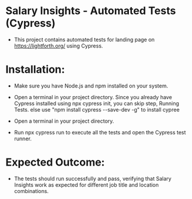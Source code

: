 # Salary Insights - Automated Tests (Cypress)

- This project contains automated tests for landing page on https://lightforth.org/ using Cypress.

# Installation:

- Make sure you have Node.js and npm installed on your system.

- Open a terminal in your project directory. Since you already have Cypress installed using npx cypress init, you can skip step, Running Tests. else use "npm install cypress --save-dev -g" to install cypree 

- Open a terminal in your project directory.

- Run npx cypress run to execute all the tests and open the Cypress test runner.

# Expected Outcome:

- The tests should run successfully and pass, verifying that Salary Insights work as expected for different job title and location combinations.
